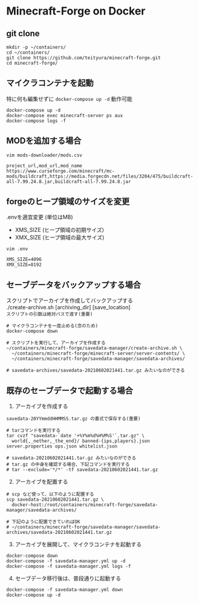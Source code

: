 # Minecraft-Forge on Docker

## git clone

```
mkdir -p ~/containers/
cd ~/containers/
git clone https://github.com/teityura/minecraft-forge.git
cd minecraft-forge/
```

## マイクラコンテナを起動

特に何も編集せずに `docker-compose up -d` 動作可能

```
docker-compose up -d
docker-compose exec minecraft-server ps aux
docker-compose logs -f
```

## MODを追加する場合

```
vim mods-downloader/mods.csv

project_url,mod_url,mod_name
https://www.curseforge.com/minecraft/mc-mods/buildcraft,https://media.forgecdn.net/files/3204/475/buildcraft-all-7.99.24.8.jar,buildcraft-all-7.99.24.8.jar
```

## forgeのヒープ領域のサイズを変更

.envを適宜変更 (単位はMB)

- XMS_SIZE (ヒープ領域の初期サイズ)
- XMX_SIZE (ヒープ領域の最大サイズ)

```
vim .env

XMS_SIZE=4096
XMX_SIZE=8192
```

## セーブデータをバックアップする場合

スクリプトでアーカイブを作成してバックアップする  
./create-archive.sh [archiving_dir] [save_location]  
`スクリプトの引数は絶対パスで渡す(重要)`

```
# マイクラコンテナを一度止める(念のため)
docker-compose down

# スクリプトを実行して、アーカイブを作成する
~/containers/minecraft-forge/savedata-manager/create-archive.sh \
  ~/containers/minecraft-forge/minecraft-server/server-contents/ \
  ~/containers/minecraft-forge/savedata-manager/savedata-archives/

# savedata-archives/savedata-20210602021441.tar.gz みたいなのができる
```

## 既存のセーブデータで起動する場合

1. アーカイブを作成する

`savedata-20YYmmddHHMMSS.tar.gz の書式で保存する(重要)`

```
# tarコマンドを実行する
tar cvzf "savedata-`date '+%Y%m%d%H%M%S'`.tar.gz" \
  world{,_nether,_the_end}/ banned-{ips,players}.json server.properties ops.json whitelist.json

# savedata-20210602021441.tar.gz みたいなのができる
# tar.gz の中身を確認する場合、下記コマンドを実行する
# tar --exclude='*/*' -tf savedata-20210602021441.tar.gz
```

2. アーカイブを配置する

```
# scp など使って、以下のように配置する
scp savedata-20210602021441.tar.gz \
  docker-host:/root/containers/minecraft-forge/savedata-manager/savedata-archives/

# 下記のように配置できていればOK
# ~/containers/minecraft-forge/savedata-manager/savedata-archives/savedata-20210602021441.tar.gz
```

3. アーカイブを展開して、マイクラコンテナを起動する

```
docker-compose down
docker-compose -f savedata-manager.yml up -d
docker-compose -f savedata-manager.yml logs -f
```

4. セーブデータ移行後は、普段通りに起動する

```
docker-compose -f savedata-manager.yml down
docker-compose up -d
```
